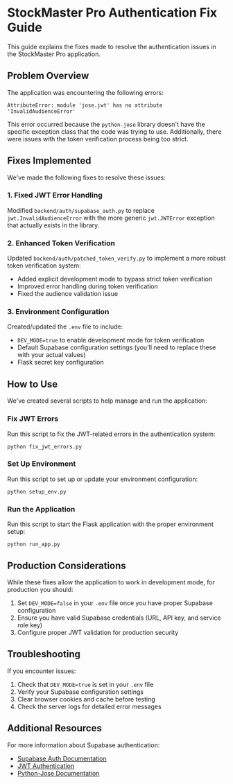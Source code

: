 # StockMaster Pro Authentication Fix Guide

This guide explains the fixes made to resolve the authentication issues in the StockMaster Pro application.

## Problem Overview

The application was encountering the following errors:

```
AttributeError: module 'jose.jwt' has no attribute 'InvalidAudienceError'
```

This error occurred because the `python-jose` library doesn't have the specific exception class that the code was trying to use. Additionally, there were issues with the token verification process being too strict.

## Fixes Implemented

We've made the following fixes to resolve these issues:

### 1. Fixed JWT Error Handling

Modified `backend/auth/supabase_auth.py` to replace `jwt.InvalidAudienceError` with the more generic `jwt.JWTError` exception that actually exists in the library.

### 2. Enhanced Token Verification

Updated `backend/auth/patched_token_verify.py` to implement a more robust token verification system:
- Added explicit development mode to bypass strict token verification
- Improved error handling during token verification
- Fixed the audience validation issue

### 3. Environment Configuration

Created/updated the `.env` file to include:
- `DEV_MODE=true` to enable development mode for token verification
- Default Supabase configuration settings (you'll need to replace these with your actual values)
- Flask secret key configuration

## How to Use

We've created several scripts to help manage and run the application:

### Fix JWT Errors

Run this script to fix the JWT-related errors in the authentication system:

```
python fix_jwt_errors.py
```

### Set Up Environment

Run this script to set up or update your environment configuration:

```
python setup_env.py
```

### Run the Application

Run this script to start the Flask application with the proper environment setup:

```
python run_app.py
```

## Production Considerations

While these fixes allow the application to work in development mode, for production you should:

1. Set `DEV_MODE=false` in your `.env` file once you have proper Supabase configuration
2. Ensure you have valid Supabase credentials (URL, API key, and service role key)
3. Configure proper JWT validation for production security

## Troubleshooting

If you encounter issues:

1. Check that `DEV_MODE=true` is set in your `.env` file
2. Verify your Supabase configuration settings
3. Clear browser cookies and cache before testing
4. Check the server logs for detailed error messages

## Additional Resources

For more information about Supabase authentication:
- [Supabase Auth Documentation](https://supabase.com/docs/guides/auth)
- [JWT Authentication](https://jwt.io/introduction)
- [Python-Jose Documentation](https://python-jose.readthedocs.io/en/latest/) 